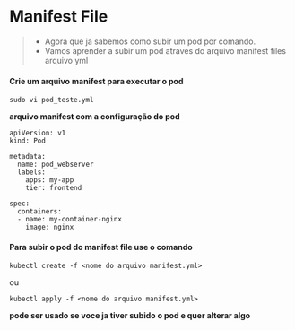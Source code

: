 # Manifest File 

> - Agora que ja sabemos como subir um pod por comando.
> - Vamos aprender a subir um pod atraves do arquivo manifest files arquivo yml

#### Crie um arquivo manifest para executar o pod 

```
sudo vi pod_teste.yml
```

**arquivo manifest com a configuração do pod**

```
apiVersion: v1
kind: Pod
  
metadata:
  name: pod_webserver
  labels:
    apps: my-app
    tier: frontend
    
spec:
  containers:
  - name: my-container-nginx
    image: nginx
```

#### Para subir o pod do manifest file use o comando 

```
kubectl create -f <nome do arquivo manifest.yml>
```
ou 

```
kubectl apply -f <nome do arquivo manifest.yml>
```
**pode ser usado se voce ja tiver subido o pod e quer alterar algo**
